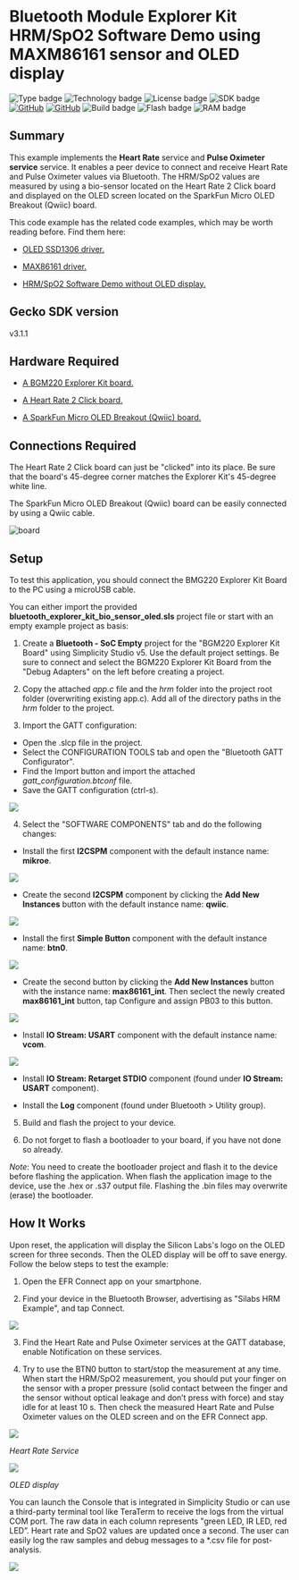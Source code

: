 # Bluetooth Module Explorer Kit HRM/SpO2 Software Demo using MAXM86161 sensor and OLED display #
![Type badge](https://img.shields.io/badge/dynamic/json?url=https://raw.githubusercontent.com/SiliconLabs/application_examples_ci/master/bluetooth_applications/bluetooth_explorer_kit_bio_sensor_oled_common.json&label=Type&query=type&color=green)
![Technology badge](https://img.shields.io/badge/dynamic/json?url=https://raw.githubusercontent.com/SiliconLabs/application_examples_ci/master/bluetooth_applications/bluetooth_explorer_kit_bio_sensor_oled_common.json&label=Technology&query=technology&color=green)
![License badge](https://img.shields.io/badge/dynamic/json?url=https://raw.githubusercontent.com/SiliconLabs/application_examples_ci/master/bluetooth_applications/bluetooth_explorer_kit_bio_sensor_oled_common.json&label=License&query=license&color=green)
![SDK badge](https://img.shields.io/badge/dynamic/json?url=https://raw.githubusercontent.com/SiliconLabs/application_examples_ci/master/bluetooth_applications/bluetooth_explorer_kit_bio_sensor_oled_common.json&label=SDK&query=sdk&color=green)
[![GitHub](https://img.shields.io/badge/Mikroe-HEART%20RATE%202%20CLICK-green)](https://www.mikroe.com/heart-rate-2-click)
[![GitHub](https://img.shields.io/badge/Sparkfun-Micro%20OLED%20Breakout-green)](https://www.sparkfun.com/products/14532)
![Build badge](https://img.shields.io/endpoint?url=https://raw.githubusercontent.com/SiliconLabs/application_examples_ci/master/bluetooth_applications/bluetooth_explorer_kit_bio_sensor_oled_build_status.json)
![Flash badge](https://img.shields.io/badge/dynamic/json?url=https://raw.githubusercontent.com/SiliconLabs/application_examples_ci/master/bluetooth_applications/bluetooth_explorer_kit_bio_sensor_oled_common.json&label=Flash&query=flash&color=blue)
![RAM badge](https://img.shields.io/badge/dynamic/json?url=https://raw.githubusercontent.com/SiliconLabs/application_examples_ci/master/bluetooth_applications/bluetooth_explorer_kit_bio_sensor_oled_common.json&label=RAM&query=ram&color=blue)


## Summary ##

This example implements the **Heart Rate** service and **Pulse Oximeter service** service. It enables a peer device to connect and receive Heart Rate and Pulse Oximeter values via Bluetooth. The HRM/SpO2 values are measured by using a bio-sensor located on the Heart Rate 2 Click board and displayed on the OLED screen located on the SparkFun Micro OLED Breakout (Qwiic) board.

This code example has the related code examples, which may be worth reading before. Find them here:

- [OLED SSD1306 driver.](https://github.com/SiliconLabs/platform_hardware_drivers/tree/master/oled_ssd1306_i2c)

- [MAX86161 driver.](https://github.com/SiliconLabs/platform_hardware_drivers/tree/master/bio_sensor_maxm86161)

- [HRM/SpO2 Software Demo without OLED display.](https://github.com/SiliconLabs/bluetooth_applications/tree/master/bluetooth_explorer_kit_i2c_bio_sensor)

## Gecko SDK version ##

v3.1.1

## Hardware Required ##

- [A BGM220 Explorer Kit board.](https://www.silabs.com/development-tools/wireless/bluetooth/bgm220-explorer-kit)

- [A Heart Rate 2 Click board.](https://www.mikroe.com/heart-rate-2-click)

- [A SparkFun Micro OLED Breakout (Qwiic) board.](https://www.sparkfun.com/products/14532)

## Connections Required ##

The Heart Rate 2 Click board can just be "clicked" into its place. Be sure that the board's 45-degree corner matches the Explorer Kit's 45-degree white line.

The SparkFun Micro OLED Breakout (Qwiic) board can be easily connected by using a Qwiic cable.

![board](images/connection.png "Connections bitween BGM220-EK4314A board and Heart Rate 2 Click board")

## Setup ##

To test this application, you should connect the BMG220 Explorer Kit Board to the PC using a microUSB cable.

You can either import the provided **bluetooth_explorer_kit_bio_sensor_oled.sls** project file or start with an empty example project as basis:

1. Create a **Bluetooth - SoC Empty** project for the "BGM220 Explorer Kit Board" using Simplicity Studio v5. Use the default project settings. Be sure to connect and select the BGM220 Explorer Kit Board from the "Debug Adapters" on the left before creating a project.

2. Copy the attached *app.c* file and the *hrm* folder into the project root folder (overwriting existing app.c). Add all of the directory paths in the *hrm* folder to the project.

3. Import the GATT configuration:

- Open the .slcp file in the project.
- Select the CONFIGURATION TOOLS tab and open the "Bluetooth GATT Configurator".
- Find the Import button and import the attached *gatt_configuration.btconf* file.
- Save the GATT configuration (ctrl-s).

![](images/import_gatt_configuaration.png)

4. Select the "SOFTWARE COMPONENTS" tab and do the following changes:

- Install the first **I2CSPM** component with the default instance name: **mikroe**.

![](images/i2c_mikroe_component.png)

- Create the second **I2CSPM** component by clicking the **Add New Instances** button with the default instance name: **qwiic**.

![](images/i2c_qwiic_component.png)

- Install the first **Simple Button** component with the default instance name: **btn0**.

![](images/button_component.png)

- Create the second button by clicking the **Add New Instances** button with the instance name: **max86161_int**. Then seclect the newly created **max86161_int** button, tap Configure and assign PB03 to this button.

![](images/button_component2.png)

- Install **IO Stream: USART** component with the default instance name: **vcom**.

![](images/usart_component.png)

- Install **IO Stream: Retarget STDIO** component (found under **IO Stream: USART** component).

- Install the **Log** component (found under Bluetooth > Utility group).

5. Build and flash the project to your device.

6. Do not forget to flash a bootloader to your board, if you have not done so already.

*Note*: You need to create the bootloader project and flash it to the device before flashing the application. When flash the application image to the device, use the .hex or .s37 output file. Flashing the .bin files may overwrite (erase) the bootloader.

## How It Works ##

Upon reset, the application will display the Silicon Labs's logo on the OLED screen for three seconds. Then the OLED display will be off to save energy. Follow the below steps to test the example:

1. Open the EFR Connect app on your smartphone.

2. Find your device in the Bluetooth Browser, advertising as "Silabs HRM Example", and tap Connect.

![](images/efr_connect.png)

3. Find the Heart Rate and Pulse Oximeter services at the GATT database, enable Notification on these services.

5. Try to use the BTN0 button to start/stop the measurement at any time. When start the HRM/SpO2 measurement, you should put your finger on the sensor with a proper pressure (solid contact between the finger and the sensor without optical leakage and don’t press with force) and stay idle for at least 10 s. Then check the measured Heart Rate and Pulse Oximeter values on the OLED screen and on the EFR Connect app.

![](images/heart_rate_service.png)

*Heart Rate Service*

![](images/oled_display.png)

*OLED display*

You can launch the Console that is integrated in Simplicity Studio or can use a third-party terminal tool like TeraTerm to receive the logs from the virtual COM port. The raw data in each column represents "green LED, IR LED, red LED”. Heart rate and SpO2 values are updated once a second. The user can easily log the raw samples and debug messages to a *.csv file for post-analysis.

![](images/console.png)
